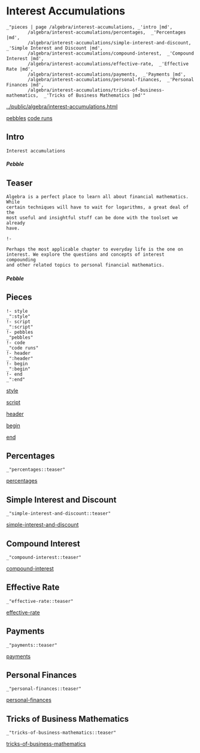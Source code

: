 # Interest Accumulations

    _"pieces | page /algebra/interest-accumulations, _'intro |md',
            /algebra/interest-accumulations/percentages,  _'Percentages |md',
            /algebra/interest-accumulations/simple-interest-and-discount,  _'Simple Interest and Discount |md',
            /algebra/interest-accumulations/compound-interest,  _'Compound Interest |md',
            /algebra/interest-accumulations/effective-rate,  _'Effective Rate |md',
            /algebra/interest-accumulations/payments,  _'Payments |md',
            /algebra/interest-accumulations/personal-finances,  _'Personal Finances |md',
            /algebra/interest-accumulations/tricks-of-business-mathematics,  _'Tricks of Business Mathematics |md'"

[../public/algebra/interest-accumulations.html](# "save:")

[pebbles](#pebble "h5: | .join \n")
[code runs](#code "h5: | .join \n")

## Intro

    Interest accumulations

##### Pebble

## Teaser

    Algebra is a perfect place to learn all about financial mathematics. While
    certain techniques will have to wait for logarithms, a great deal of the
    most useful and insightful stuff can be done with the toolset we already
    have. 

    !-

    Perhaps the most applicable chapter to everyday life is the one on
    interest. We explore the questions and concepts of interest compounding
    and other related topics to personal financial mathematics. 
    


##### Pebble

## Pieces

    !- style
    _":style"
    !- script
    _":script"
    !- pebbles
    _"pebbles"
    !- code
    _"code runs"
    !- header
    _":header"
    !- begin
    _":begin"
    !- end
    _":end"



[style]() 

[script]()

[header]()

[begin]()

[end]()

## Percentages

    _"percentages::teaser"


[percentages](pages/algebra_interest-accumulations_percentages.md "load:")

## Simple Interest and Discount

    _"simple-interest-and-discount::teaser"


[simple-interest-and-discount](pages/algebra_interest-accumulations_simple-interest-and-discount.md "load:")

## Compound Interest

    _"compound-interest::teaser"


[compound-interest](pages/algebra_interest-accumulations_compound-interest.md "load:")

## Effective Rate

    _"effective-rate::teaser"


[effective-rate](pages/algebra_interest-accumulations_effective-rate.md "load:")

## Payments

    _"payments::teaser"


[payments](pages/algebra_interest-accumulations_payments.md "load:")

## Personal Finances

    _"personal-finances::teaser"


[personal-finances](pages/algebra_interest-accumulations_personal-finances.md "load:")

## Tricks of Business Mathematics

    _"tricks-of-business-mathematics::teaser"


[tricks-of-business-mathematics](pages/algebra_interest-accumulations_tricks-of-business-mathematics.md "load:")
